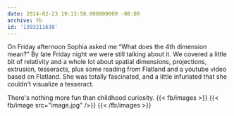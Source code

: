 ```yaml
---
date: 2014-02-23 19:13:58.000000000 -08:00
archive: fb
id: '1393211638'
---
```


On Friday afternoon Sophia asked me “What does the 4th dimension mean?” By late Friday night we were still talking about it. We covered a little bit of relativity and a whole lot about spatial dimensions, projections, extrusion, tesseracts, plus some reading from Flatland and a youtube video based on Flatland. She was totally fascinated, and a little infuriated that she couldn't visualize a tesseract.

There's nothing more fun than childhood curiosity.
{{< fb/images >}}
{{< fb/image src="image.jpg" />}}
{{< /fb/images >}}
